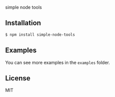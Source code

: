 simple node tools

## Installation

```bash
$ npm install simple-node-tools
```

## Examples

You can see more examples in the `examples` folder.

## License

MIT
